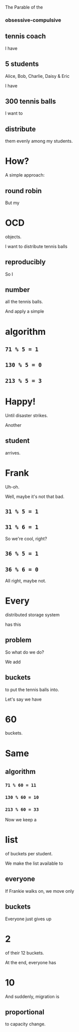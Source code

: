 The Parable of the
### obsessive-compulsive <!-- .element class="fragment" -->
## tennis coach


I have
## 5 students
Alice, Bob, Charlie, Daisy & Eric


I have
## 300 tennis balls


I want to
## distribute
them evenly among my students.


# How?


A simple approach:
## round robin


But my
# OCD
objects.


I want to distribute tennis balls
## reproducibly


So I
## number
all the tennis balls.


And apply a simple
# algorithm


## `71 % 5 = 1` <!-- .element class="fragment" -->
## `130 % 5 = 0`
## `213 % 5 = 3` <!-- .element class="fragment" -->


# Happy!
Until disaster strikes. <!-- .element class="fragment" -->


Another
## student
arrives.
# Frank
Uh-oh. <!-- .element class="fragment" -->


Well, maybe it's not that bad.


## `31 % 5 = 1`
## `31 % 6 = 1` <!-- .element class="fragment" -->
So we're cool, right? <!-- .element class="fragment" -->


## `36 % 5 = 1`
## `36 % 6 = 0` <!-- .element class="fragment" -->
All right, maybe not. <!-- .element class="fragment" -->


# Every
distributed storage system

has this
## problem


So what do we do?


We add
## buckets
to put the tennis balls into.


Let's say we have
# 60
buckets.


# Same
## algorithm


### `71 % 60 = 11` <!-- .element class="fragment" -->
### `130 % 60 = 10`
### `213 % 60 = 33` <!-- .element class="fragment" -->


Now we keep a
# list
of buckets per student.


We make the list available to
## everyone


If Frankie walks on, we move only
## buckets


Everyone just gives up
# 2
of their 12 buckets.


At the end, everyone has
# 10


And suddenly, migration is
## proportional
to capacity change.
